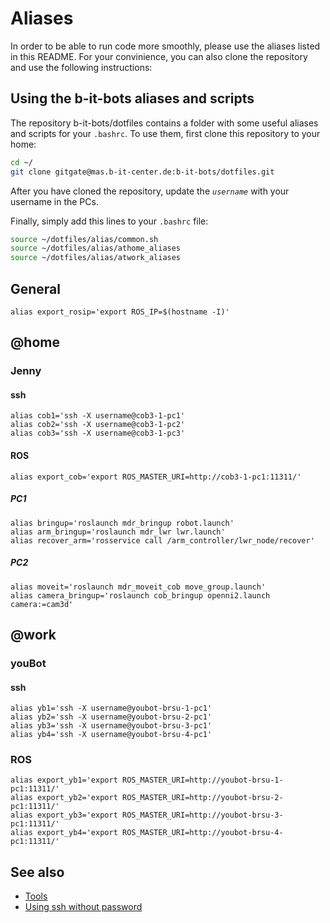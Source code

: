 # Aliases
In order to be able to run code more smoothly, please use the aliases listed in this README. For your convinience, you can also clone the repository and use the following instructions:

## Using the b-it-bots aliases and scripts
The repository b-it-bots/dotfiles contains a folder with some useful aliases and scripts for your `.bashrc`. To use them, first clone this repository to your home:
```bash
cd ~/
git clone gitgate@mas.b-it-center.de:b-it-bots/dotfiles.git
```
After you have cloned the repository, update the *`username`* with your username in the PCs.

Finally, simply add this lines to your `.bashrc` file:

```bash
source ~/dotfiles/alias/common.sh
source ~/dotfiles/alias/athome_aliases
source ~/dotfiles/alias/atwork_aliases
```


## General
```
alias export_rosip='export ROS_IP=$(hostname -I)'
```

## @home
### Jenny

#### ssh
```
alias cob1='ssh -X username@cob3-1-pc1'
alias cob2='ssh -X username@cob3-1-pc2'
alias cob3='ssh -X username@cob3-1-pc3'
```

#### ROS
```
alias export_cob='export ROS_MASTER_URI=http://cob3-1-pc1:11311/'
```
##### PC1
```
alias bringup='roslaunch mdr_bringup robot.launch'
alias arm_bringup='roslaunch mdr_lwr lwr.launch'
alias recover_arm='rosservice call /arm_controller/lwr_node/recover'
```
##### PC2
```
alias moveit='roslaunch mdr_moveit_cob move_group.launch'
alias camera_bringup='roslaunch cob_bringup openni2.launch camera:=cam3d'
```

## @work
### youBot

#### ssh
```
alias yb1='ssh -X username@youbot-brsu-1-pc1'
alias yb2='ssh -X username@youbot-brsu-2-pc1'
alias yb3='ssh -X username@youbot-brsu-3-pc1'
alias yb4='ssh -X username@youbot-brsu-4-pc1'
```


### ROS
```
alias export_yb1='export ROS_MASTER_URI=http://youbot-brsu-1-pc1:11311/'
alias export_yb2='export ROS_MASTER_URI=http://youbot-brsu-2-pc1:11311/'
alias export_yb3='export ROS_MASTER_URI=http://youbot-brsu-3-pc1:11311/'
alias export_yb4='export ROS_MASTER_URI=http://youbot-brsu-4-pc1:11311/'
```

## See also
* [Tools](wiki/development/toolkit/tools)
* [Using ssh without password](wiki/development/setup/tips)
